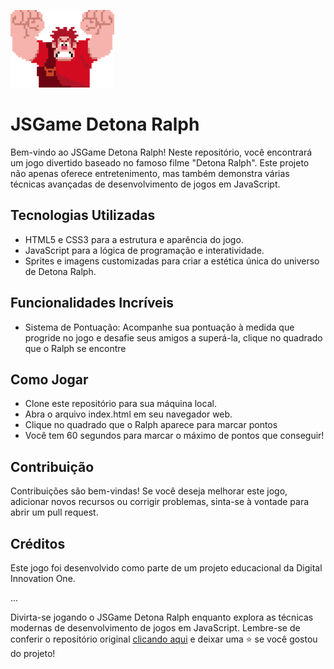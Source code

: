 ![Detona Ralph](./src/images/ralph.png)

# JSGame Detona Ralph

Bem-vindo ao JSGame Detona Ralph! Neste repositório, você encontrará um jogo divertido baseado no famoso filme "Detona Ralph". Este projeto não apenas oferece entretenimento, mas também demonstra várias técnicas avançadas de desenvolvimento de jogos em JavaScript.

## Tecnologias Utilizadas
- HTML5 e CSS3 para a estrutura e aparência do jogo.
- JavaScript para a lógica de programação e interatividade.
- Sprites e imagens customizadas para criar a estética única do universo de Detona Ralph.

## Funcionalidades Incríveis
- Sistema de Pontuação: Acompanhe sua pontuação à medida que progride no jogo e desafie seus amigos a superá-la, clique no quadrado que o Ralph se encontre

## Como Jogar
- Clone este repositório para sua máquina local.
- Abra o arquivo index.html em seu navegador web.
- Clique no quadrado que o Ralph aparece para marcar pontos
- Você tem 60 segundos para marcar o máximo de pontos que conseguir!

## Contribuição
Contribuições são bem-vindas! Se você deseja melhorar este jogo, adicionar novos recursos ou corrigir problemas, sinta-se à vontade para abrir um pull request.

## Créditos
Este jogo foi desenvolvido como parte de um projeto educacional da Digital Innovation One.

...

Divirta-se jogando o JSGame Detona Ralph enquanto explora as técnicas modernas de desenvolvimento de jogos em JavaScript. Lembre-se de conferir o repositório original [clicando aqui](https://github.com/digitalinnovationone/jsgame-detona-ralph) e deixar uma ⭐️ se você gostou do projeto!